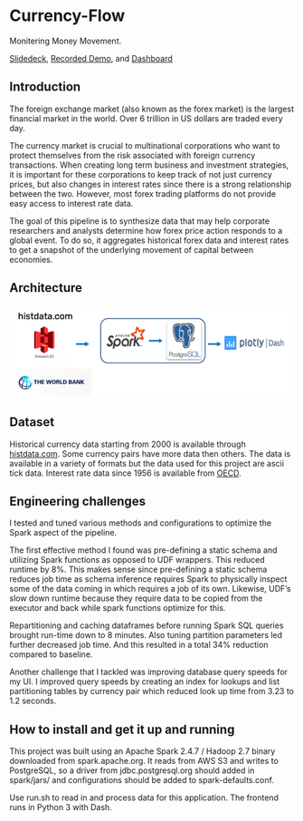 # Currency-Flow

Monitering Money Movement.

[Slidedeck](https://docs.google.com/presentation/d/1CGO0-aTaNrPxvtQt1upfs92xHOfhBJdkzWmq1ynoBG4/edit?usp=sharing), 
[Recorded Demo](), and [Dashboard](https://currencyflow.datatesting.me/)

## Introduction
The foreign exchange market (also known as the forex market) is the largest financial market in the world. Over 6 trillion in US dollars are traded every day. 

The currency market is crucial to multinational corporations who want to protect themselves from the risk associated with foreign currency transactions. When creating long term business and investment strategies, it is important for these corporations to keep track of not just currency prices, but also changes in interest rates since there is a strong relationship between the two. However, most forex trading platforms do not provide easy access to interest rate data. 

The goal of this pipeline is to synthesize data that may help corporate researchers and analysts determine how forex price action responds to a global event. To do so, it aggregates historical forex data and interest rates to get a snapshot of the underlying movement of capital between economies.

## Architecture
![Test Image 8](https://raw.githubusercontent.com/ariannagolf/Forex-Flow/master/architecture.png)

## Dataset
Historical currency data starting from 2000 is available through [histdata.com](https://www.histdata.com/download-free-forex-historical-data/?/ascii/tick-data-quotes/). Some currency pairs have more data then others. The data is available in a variety of formats but the data used for this project are ascii tick data. Interest rate data since 1956 is available from [OECD](https://data.oecd.org/interest/short-term-interest-rates.htm).

## Engineering challenges
I tested and tuned various methods and configurations to optimize the Spark aspect of the pipeline. 

The first effective method I found was pre-defining a static schema and utilizing Spark functions as opposed to UDF wrappers. This reduced runtime by 8%. This makes sense since pre-defining a static schema reduces job time as schema inference requires Spark to physically inspect some of the data coming in which requires a job of its own. Likewise, UDF’s slow down runtime because they require data to be copied from the executor and back while spark functions optimize for this. 

Repartitioning and caching dataframes before running Spark SQL queries brought run-time down to 8 minutes. Also tuning partition parameters led further decreased job time. And this resulted in a total 34% reduction compared to baseline. 

Another challenge that I tackled was improving database query speeds for my UI. I improved query speeds by creating an index for lookups and list partitioning tables by currency pair which reduced look up time from 3.23 to 1.2 seconds.

## How to install and get it up and running
This project was built using an Apache Spark 2.4.7 / Hadoop 2.7 binary downloaded from spark.apache.org. It reads from AWS S3 and writes to PostgreSQL, so a driver from jdbc.postgresql.org should added in spark/jars/ and configurations should be added to spark-defaults.conf.

Use run.sh to read in and process data for this application. The frontend runs in Python 3 with Dash.
